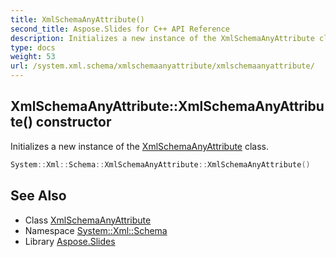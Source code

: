 ```yaml
---
title: XmlSchemaAnyAttribute()
second_title: Aspose.Slides for C++ API Reference
description: Initializes a new instance of the XmlSchemaAnyAttribute class.
type: docs
weight: 53
url: /system.xml.schema/xmlschemaanyattribute/xmlschemaanyattribute/
---
```

## XmlSchemaAnyAttribute::XmlSchemaAnyAttribute() constructor


Initializes a new instance of the [XmlSchemaAnyAttribute](../) class.

```cpp
System::Xml::Schema::XmlSchemaAnyAttribute::XmlSchemaAnyAttribute()
```

## See Also

* Class [XmlSchemaAnyAttribute](../)
* Namespace [System::Xml::Schema](../../)
* Library [Aspose.Slides](../../../)